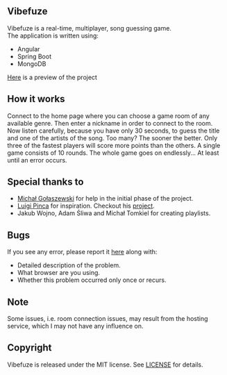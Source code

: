 ## Vibefuze

Vibefuze is a real-time, multiplayer, song guessing game.  
The application is written using:
+ Angular
+ Spring Boot
+ MongoDB

[Here](https://vibefuze.up.railway.app) is a preview of the project

## How it works

Connect to the home page where you can choose a game room of any available genre.
Then enter a nickname in order to connect to the room.
Now listen carefully, because you have only 30 seconds,
to guess the title and one of the artists of the song.
Too many? The sooner the better.
Only three of the fastest players will score more points than the others.
A single game consists of 10 rounds.
The whole game goes on endlessly... At least until an error occurs.

## Special thanks to

+ [Michał Gołaszewski](https://github.com/mikeg0l) for help in the initial phase of the project.
+ [Luigi Pinca](https://github.com/lpinca) for inspiration. Checkout his [project](https://github.com/lpinca/binb).
+ Jakub Wojno, Adam Śliwa and Michał Tomkiel for creating playlists.

## Bugs

If you see any error, please report it [here](https://github.com/MaksZawila/VibeFuze/issues) along with: 
+ Detailed description of the problem.
+ What browser are you using.
+ Whether this problem occurred only once or recurs.

## Note

Some issues, i.e. room connection issues, may result from the hosting service,
which I may not have any influence on.

## Copyright

Vibefuze is released under the MIT license. See [LICENSE](https://github.com/MaksZawila/VibeFuze/blob/main/LICENSE) for details.